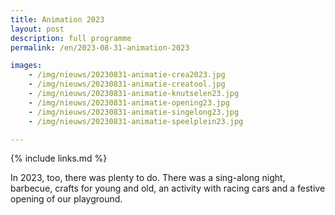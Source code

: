 ```yaml
---
title: Animation 2023
layout: post
description: full programme
permalink: /en/2023-08-31-animation-2023

images:   
    - /img/nieuws/20230831-animatie-crea2023.jpg
    - /img/nieuws/20230831-animatie-creatool.jpg
    - /img/nieuws/20230831-animatie-knutselen23.jpg
    - /img/nieuws/20230831-animatie-opening23.jpg
    - /img/nieuws/20230831-animatie-singelong23.jpg
    - /img/nieuws/20230831-animatie-speelplein23.jpg

---
```


{% include links.md %}



In 2023, too, there was plenty to do. There was a sing-along night, barbecue, crafts for young and old, an activity with racing cars and a festive opening of our playground.
